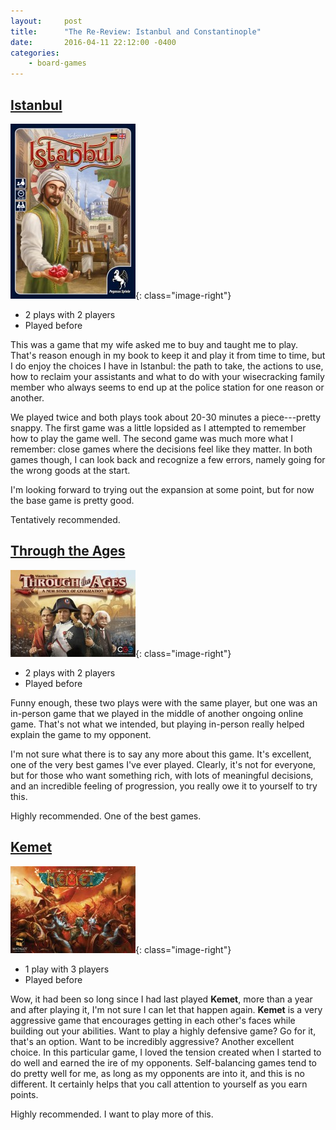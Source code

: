```yaml
---
layout:     post
title:      "The Re-Review: Istanbul and Constantinople"
date:       2016-04-11 22:12:00 -0400
categories:
    - board-games
---
```

## [Istanbul](https://boardgamegeek.com/boardgame/148949/istanbul)

![Istanbul](/assets/images/covers/istanbul.jpg){: class="image-right"}

- 2 plays with 2 players
- Played before

This was a game that my wife asked me to buy and taught me to play. That's reason enough in my book to keep it and play it from time to time, but I do enjoy the choices I have in Istanbul: the path to take, the actions to use, how to reclaim your assistants and what to do with your wisecracking family member who always seems to end up at the police station for one reason or another.

We played twice and both plays took about 20-30 minutes a piece---pretty snappy. The first game was a little lopsided as I attempted to remember how to play the game well. The second game was much more what I remember: close games where the decisions feel like they matter. In both games though, I can look back and recognize a few errors, namely going for the wrong goods at the start.

I'm looking forward to trying out the expansion at some point, but for now the base game is pretty good.

Tentatively recommended.

## [Through the Ages](https://boardgamegeek.com/boardgame/182028/through-ages-new-story-civilization)

![Through the Ages](/assets/images/covers/through-the-ages.jpg){: class="image-right"}

- 2 plays with 2 players
- Played before

Funny enough, these two plays were with the same player, but one was an in-person game that we played in the middle of another ongoing online game. That's not what we intended, but playing in-person really helped explain the game to my opponent.

I'm not sure what there is to say any more about this game. It's excellent, one of the very best games I've ever played. Clearly, it's not for everyone, but for those who want something rich, with lots of meaningful decisions, and an incredible feeling of progression, you really owe it to yourself to try this.

Highly recommended. One of the best games.

## [Kemet](https://boardgamegeek.com/boardgame/127023/kemet)

![Kemet](/assets/images/covers/kemet.jpg){: class="image-right"}

- 1 play with 3 players
- Played before

Wow, it had been so long since I had last played **Kemet**, more than a year and after playing it, I'm not sure I can let that happen again. **Kemet** is a very aggressive game that encourages getting in each other's faces while building out your abilities. Want to play a highly defensive game? Go for it, that's an option. Want to be incredibly aggressive? Another excellent choice. In this particular game, I loved the tension created when I started to do well and earned the ire of my opponents. Self-balancing games tend to do pretty well for me, as long as my opponents are into it, and this is no different. It certainly helps that you call attention to yourself as you earn points.

Highly recommended. I want to play more of this.
